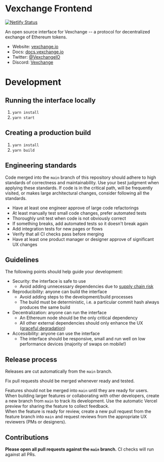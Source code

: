 # Vexchange Frontend

[![Netlify Status](https://api.netlify.com/api/v1/badges/0cdf2f88-ae39-4bbd-9ce5-1052fb348835/deploy-status)](https://app.netlify.com/sites/zen-curie-18ebca/deploys)

An open source interface for Vexchange -- a protocol for decentralized exchange of Ethereum tokens.

- Website: [vexchange.io](https://vexchange.io/)
- Docs: [docs.vexchange.io](https://docs.vexchange.io)
- Twitter: [@VexchangeIO](https://twitter.com/VexchangeIO)
- Discord: [Vexchange](https://discord.gg/nuHJRyS5mY)

# Development

## Running the interface locally

1. `yarn install`
1. `yarn start`

## Creating a production build

1. `yarn install`
1. `yarn build`

## Engineering standards

Code merged into the `main` branch of this repository should adhere to high standards of correctness and maintainability. 
Use your best judgment when applying these standards.  If code is in the critical path, will be frequently visited, or 
makes large architectural changes, consider following all the standards.

- Have at least one engineer approve of large code refactorings
- At least manually test small code changes, prefer automated tests
- Thoroughly unit test when code is not obviously correct
- If something breaks, add automated tests so it doesn't break again
- Add integration tests for new pages or flows
- Verify that all CI checks pass before merging
- Have at least one product manager or designer approve of significant UX changes

## Guidelines

The following points should help guide your development:

- Security: the interface is safe to use
  - Avoid adding unnecessary dependencies due to [supply chain risk](https://github.com/LavaMoat/lavamoat#further-reading-on-software-supplychain-security)
- Reproducibility: anyone can build the interface
  - Avoid adding steps to the development/build processes
  - The build must be deterministic, i.e. a particular commit hash always produces the same build
- Decentralization: anyone can run the interface
  - An Ethereum node should be the only critical dependency 
  - All other external dependencies should only enhance the UX ([graceful degradation](https://developer.mozilla.org/en-US/docs/Glossary/Graceful_degradation))
- Accessibility: anyone can use the interface
  - The interface should be responsive, small and run well on low performance devices (majority of swaps on mobile!)

## Release process

Releases are cut automatically from the `main` branch.

Fix pull requests should be merged whenever ready and tested. 

Features should not be merged into `main` until they are ready for users.
When building larger features or collaborating with other developers, create a new branch from `main` to track its development.
Use the automatic Vercel preview for sharing the feature to collect feedback.  
When the feature is ready for review, create a new pull request from the feature branch into `main` and request reviews from 
the appropriate UX reviewers (PMs or designers).


## Contributions

**Please open all pull requests against the `main` branch.** 
CI checks will run against all PRs. 
